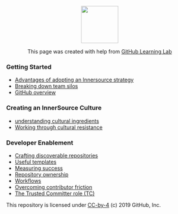 <p align="center"><img width="100" src="https://lab.github.com/public/images/avatar.png"></p>

<p align="center">This page was created with help from <a href="https://lab.github.com/">GitHub Learning Lab</a></p>

### Getting Started

- [Advantages of adopting an Innersource strategy](adopting-innersource-strategy/)
- [Breaking down team silos](breaking-down-silos/)
- [GitHub overview](github-overview/)

### Creating an InnerSource Culture

- [understanding cultural ingredients](cultural-ingredients/)
- [Working through cultural resistance](cultural-resistance/)

### Developer Enablement

- [Crafting discoverable repositories](discoverable/)
- [Useful templates](templates/)
- [Measuring success](metrics/)
- [Repository ownership](repo-ownership/)
- [Workflows](workflows/)
- [Overcoming contributor friction](contributor-friction/)
- [The Trusted Committer role (TC)](tc-role/)

This repository is licensed under [CC-by-4](../LICENSE) (c) 2019 GitHub, Inc.
